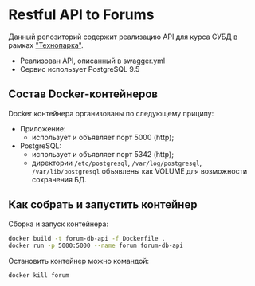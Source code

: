 # Restful API to Forums
Данный репозиторий содержит реализацию API для курса СУБД в рамках ["Технопарка"](https://park.mail.ru/pages/index/).

* Реализован API, описанный в swagger.yml
* Сервис использует PostgreSQL 9.5

## Состав Docker-контейнеров
Docker контейнера организованы по следующему приципу:

 * Приложение:
   * использует и объявляет порт 5000 (http);
 * PostgreSQL:
   * использует и объявляет порт 5342 (http);
   * директории `/etc/postgresql`, `/var/log/postgresql`, `/var/lib/postgresql` объявлены как VOLUME для возможности сохранения БД.

## Как собрать и запустить контейнер

Сборка и запуск контейнера:
```bash
docker build -t forum-db-api -f Dockerfile .
docker run -p 5000:5000 --name forum forum-db-api
```

Остановить контейнер можно командой:
```bash
docker kill forum
```

